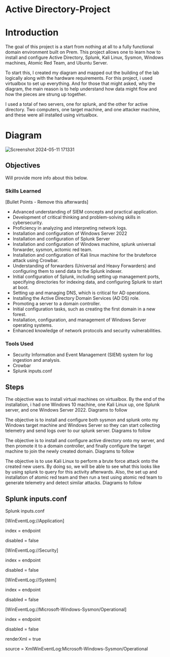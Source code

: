 # Active Directory-Project

# Introduction
 
The goal of this project is a start from nothing at all to a fully functional domain environment built on Prem. 
This project allows one to learn how to install and configure Active Directory, Splunk, Kali Linux, Sysmon, Windows machines, 
Atomic Red Team,  and Ubuntu Server.

To start this, I created my diagram and mapped out the building of  the lab logically along with the hardware requirements.
For this project, i used virtualbox to set up everything.
And for those that might asked, why the diagram, the main reason is to help understand how data might flow and how the pieces are strung up together. 

I used a total of two servers, one for splunk, and the other for active directory. Two computers, one target machine, and one attacker machine, and these were all installed using virtualbox. 

# Diagram
![Screenshot 2024-05-11 171331](https://github.com/viponpoint/ActiveDirectory-Project/assets/138403216/22837d67-26a9-40c8-95cf-09aa97858300)

## Objectives
Will provide more info about this below.

### Skills Learned
[Bullet Points - Remove this afterwards]

- Advanced understanding of SIEM concepts and practical application.
- Development of critical thinking and problem-solving skills in cybersecurity.
- Proficiency in analyzing and interpreting network logs.
- Installation and configuration of Windows Server 2022
- Installation and configuration of Splunk Server
- Installation and configuration of Windows machine, splunk universal forwarder, sysmon, actomic red team. 
- Installation and configuration of Kali linux machine for the bruteforce attack using Crowbar.
- Understanding of forwarders (Universal and Heavy Forwarders) and configuring them to send data to the Splunk indexer.
- Initial configuration of Splunk, including setting up management ports, specifying directories for indexing data, and configuring Splunk to start at boot.
- Setting up and managing DNS, which is critical for AD operations.
- Installing the Active Directory Domain Services (AD DS) role.
- Promoting a server to a domain controller.
- Initial configuration tasks, such as creating the first domain in a new forest.
- Installation, configuration, and management of Windows Server operating systems.
- Enhanced knowledge of network protocols and security vulnerabilities.


### Tools Used
- Security Information and Event Management (SIEM) system for log ingestion and analysis.
- Crowbar
- Splunk inputs.conf
  
## Steps
The objective was to install virtual machines on virtualbox. By the end of the installation, i had one Windows 10 machine, one Kali Linux up, one Splunk server, and one Windows Server 2022. Diagrams to follow


The objective is to install and configure both sysmon and splunk onto my Windows target machine and Windows Server so they can start collecting telemetry and send logs over to our splunk server. Diagrams to follow


The objective is to install and configure active directory onto my server, and then promote it to a domain controller, and finally configure the target machine to join the newly created domain. Diagrams to follow


The objective is to use Kali Linux to perform a brute force attack onto the created new users. By doing so, we will be able to see what this looks like by using splunk to query for this activity afterwards. Also, the set up and installation of atomic red team and then run a test using atomic red team to generate telemetry and detect similar attacks.
Diagrams to follow


## Splunk inputs.conf
Splunk inputs.conf

[WinEventLog://Application]

index = endpoint

disabled = false

[WinEventLog://Security]

index = endpoint

disabled = false

[WinEventLog://System]

index = endpoint

disabled = false

[WinEventLog://Microsoft-Windows-Sysmon/Operational]

index = endpoint

disabled = false

renderXml = true

source = XmlWinEventLog:Microsoft-Windows-Sysmon/Operational

